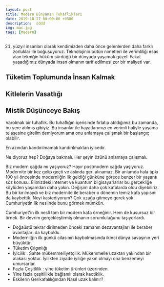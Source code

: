 ```yaml
---
layout: post
title: Modern Dünyanın Tuhaflıkları
date: 2019-10-27 00:00:00 +0300
description:  dddd
img: mac.jpg
tags: [Modern]
---
```


21. yüzyıl insanları olarak kendimizden daha önce gelenlerden daha farklı zorluklar ile boğuşuyoruz.
Teknolojinin bütün nimetleri ile verimliliği esas alan tekniğin hüküm sürdüğü bir dünyada yaşamak güzel.
Fakat yaşadığımız dünyada insan olmanın tarif edilmesi zor bir maliyeti var.

## Tüketim Toplumunda İnsan Kalmak
## Kitlelerin Vasatlığı
## Mistik Düşünceye Bakış


Varolmak bir tuhaflık. Bu tuhaflığın içerisinde fırlatıp atıldığımız bu zamanda, bu yere atılmış gibiyiz. Bu insanlar ile hayatlarımızı en verimli haliyle yaşama telaşesine girelim demiyorum ama onu anlamaya çalışmak bir başlangıç olabilir.

En azından kandırılmamak kandırılmaktan iyicedir.

Ne diyoruz hep? Doğaya bakmalı. Her şeyin özünü anlamaya çalışmalı.

Biz modern çağda mı yaşıyoruz? Hayır postmodern çağda yaşıyoruz. Modernite bir kez gelip geçti ve aslında geri alınamaz. Bir anlamda hala tıpkı 100 yıl öncesinde modernliğin ilk geldiği günküne görece benzer bir yaşantı söz konusu. Elimizdeki internet ve kuantum bilgisayarlarlar bu gerçekliğe köylüden yaşamdan daha yakın. Değişim daha çok kafalarda oldu diyebiliriz. Bu bir kırılmaydı ve biz modernite ile beraber o dönemin temiz kafa yapısını da kaybettik. Neyi kastediyorum? Çok uzağa gitmeye gerek yok Cumhuriyetin ilk neslinde bunu görmek mümkün. 

Cumhuriyet'in ilk nesli tam bir modern kafa örneğinir. Hem de kusursuz bir örnek. Bir devrim gerçekleştirmiş olmanın sorumluluğunu taşıyorlardı.

* Doğaüstü tekrar dirilmeden önceki zamanın dezavantajları ile beraber avantajları da kayboldu.
* Modernliğin ilk günkü cilasının kaybolmasında ikinci dünya savaşının yeri büyüktür.
* Tüketim Çılgınlığı
* İyicilik : Sahte mükemmelliyetçilik. Mükemmelle uzaktan yakından bir alakası yoktur. İyilikten ziyade iyiliğe yakın olmayı ona benzemeyi umursarlar.
* Fazla Çeşitlilik : yine tüketim ürünleri üzerinden.
* Yine fazla çeşitlilikle bağlanılı olarak kaotiklik.
* Eskilerin Gerikafalılığından Nasıl uzak kalınır?
